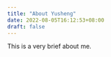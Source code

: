 ```yaml
---
title: "About Yusheng"
date: 2022-08-05T16:12:53+08:00
draft: false 
---
```


This is a very brief about me.

